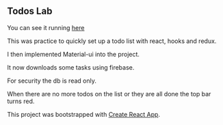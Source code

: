 ## Todos Lab

You can see it running [here](https://gregatgit.github.io/todos-lab/)

This was practice to quickly set up a todo list with react, hooks and redux.

I then implemented Material-ui into the project.

It now downloads some tasks using firebase. 

For security the db is read only.

When there are no more todos on the list or they are all done the top bar turns red.

This project was bootstrapped with [Create React App](https://github.com/facebook/create-react-app).
